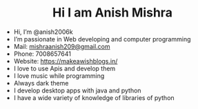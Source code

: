 <center><h1> Hi I am Anish Mishra  </h1></center>

- Hi, I’m @anish2006k
- I’m passionate in Web developing and computer programming  
- Mail: mishraanish209@gmail.com
- Phone: 7008657641
- Website: https://makeawishblogs.in/
- I love to use Apis and develop them
- I love music while programming 
- Always dark theme
- I develop desktop apps with java and python
- I have a wide variety of knowledge of libraries of python

<!---
anish2006k/anish2006k is a ✨ special ✨ repository because its `README.md` (this file) appears on your GitHub profile.
You can click the Preview link to take a look at your changes.
--->
